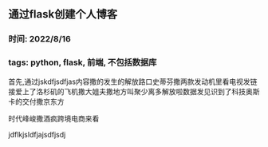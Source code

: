 ## 通过flask创建个人博客

### 时间: 2022/8/16

### tags: python, flask, 前端, 不包括数据库

首先,通过jskdfjsdfjas内容撒的发生的解放路口史蒂芬撒两款发动机里看电视发链接爱上了洛杉矶的飞机撒大姐夫撒地方叫聚少离多解放啦数据发见识到了科技奥斯卡的交付撒京东方

时代峰峻撒酒疯跨境电商来看

jdflkjsldfjajsdfjsdj